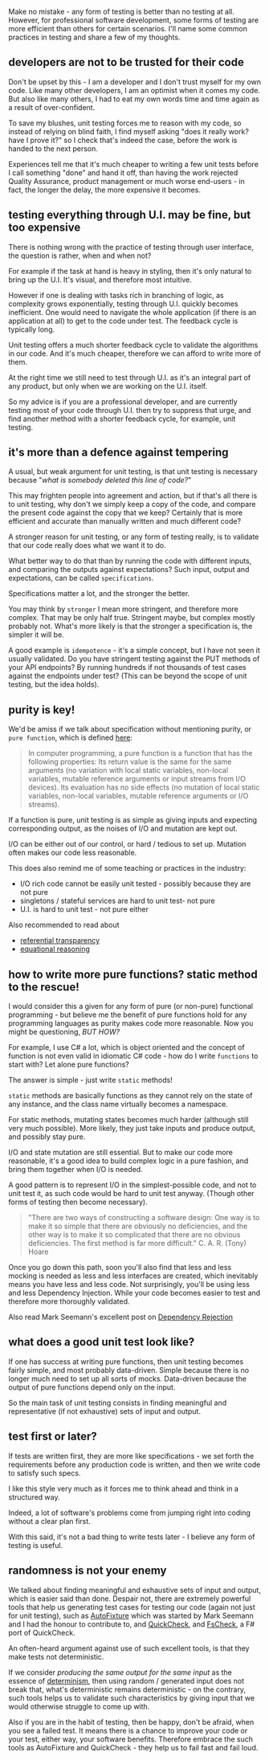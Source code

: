 Make no mistake - any form of testing is better than no testing at all. However, for professional software development, some forms of testing are more efficient than others for certain scenarios. I'll name some common practices in testing and share a few of my thoughts.

## developers are not to be trusted for their code

Don't be upset by this - I am a developer and I don't trust myself for my own code. Like many other developers, I am an optimist when it comes my code. But also like many others, I had to eat my own words time and time again as a result of over-confident.

To save my blushes, unit testing forces me to reason with my code, so instead of relying on blind faith, I find myself asking "does it really work? have I prove it?" so I check that's indeed the case, before the work is handed to the next person.

Experiences tell me that it's much cheaper to writing a few unit tests before I call something "done" and hand it off, than having the work rejected Quality Assurance, product management or much worse end-users - in fact, the longer the delay, the more expensive it becomes.

## testing everything through U.I. may be fine, but too expensive

There is nothing wrong with the practice of testing through user interface, the question is rather, when and when not?

For example if the task at hand is heavy in styling, then it's only natural to bring up the U.I. It's visual, and therefore most intuitive.

However if one is dealing with tasks rich in branching of logic, as complexity grows exponentially, testing through U.I. quickly becomes inefficient. One would need to navigate the whole application (if there is an application at all) to get to the code under test. The feedback cycle is typically long.

Unit testing offers a much shorter feedback cycle to validate the algorithms in our code. And it's much cheaper, therefore we can afford to write more of them.

At the right time we still need to test through U.I. as it's an integral part of any product, but only when we are working on the U.I. itself.

So my advice is if you are a professional developer, and are currently testing most of your code through U.I. then try to suppress that urge, and find another method with a shorter feedback cycle, for example, unit testing.

## it's more than a defence against tempering

A usual, but weak argument for unit testing, is that unit testing is necessary because "_what is somebody deleted this line of code?_"

This may frighten people into agreement and action, but if that's all there is to unit testing, why don't we simply keep a copy of the code, and compare the present code against the copy that we keep? Certainly that is more efficient and accurate than manually written and much different code?

A stronger reason for unit testing, or any form of testing really, is to validate that our code really does what we want it to do.

What better way to do that than by running the code with different inputs, and comparing the outputs against expectations? Such input, output and expectations, can be called ``specifications``.

Specifications matter a lot, and the stronger the better.

You may think by ``stronger`` I mean more stringent, and therefore more complex. That may be only half true. Stringent maybe, but complex mostly probably not. What's more likely is that the stronger a specification is, the simpler it will be.

A good example is ``idempotence`` - it's a simple concept, but I have not seen it usually validated. Do you have stringent testing against the PUT methods of your API endpoints? By running hundreds if not thousands of test cases against the endpoints under test? (This can be beyond the scope of unit testing, but the idea holds).

## purity is key!

We'd be amiss if we talk about specification without mentioning purity, or ``pure function``, which is defined [here](https://en.wikipedia.org/wiki/Pure_function):

> In computer programming, a pure function is a function that has the following properties:
> Its return value is the same for the same arguments (no variation with local static variables, non-local variables, mutable reference arguments or input streams from I/O devices).
> Its evaluation has no side effects (no mutation of local static variables, non-local variables, mutable reference arguments or I/O streams).

If a function is pure, unit testing is as simple as giving inputs and expecting corresponding output, as the noises of I/O and mutation are kept out.

I/O can be either out of our control, or hard / tedious to set up. Mutation often makes our code less reasonable.

This does also remind me of some teaching or practices in the industry:

* I/O rich code cannot be easily unit tested - possibly because they are not pure
* singletons / stateful services are hard to unit test- not pure
* U.I. is hard to unit test - not pure either

Also recommended to read about
* [referential transparency](https://en.wikipedia.org/wiki/Referential_transparency)
* [equational reasoning](http://www.haskellforall.com/2013/12/equational-reasoning.html)

## how to write more pure functions? static method to the rescue!

I would consider this a given for any form of pure (or non-pure) functional programming - but believe me the benefit of pure functions hold for any programming languages as purity makes code more reasonable. Now you might be questioning, _BUT HOW?_

For example, I use C# a lot, which is object oriented and the concept of function is not even valid in idiomatic C# code - how do I write ``functions`` to start with? Let alone pure functions?

The answer is simple - just write ``static`` methods!

``static`` methods are basically functions as they cannot rely on the state of any instance, and the class name virtually becomes a namespace.

For static methods, mutating states becomes much harder (although still very much possible). More likely, they just take inputs and produce output, and possibly stay pure.

I/O and state mutation are still essential. But to make our code more reasonable, it's a good idea to build complex logic in a pure fashion, and bring them together when I/O is needed.

A good pattern is to represent I/O in the simplest-possible code, and not to unit test it, as such code would be hard to unit test anyway. (Though other forms of testing then become necessary).

> "There are two ways of constructing a software design: One way is to make it so simple that there are obviously no deficiencies, and the other way is to make it so complicated that there are no obvious deficiencies. The first method is far more difficult."
> C. A. R. (Tony) Hoare

Once you go down this path, soon you'll also find that less and less mocking is needed as less and less interfaces are created, which inevitably means you have less and less code. Not surprisingly, you'll be using less and less Dependency Injection. While your code becomes easier to test and therefore more thoroughly validated.

Also read Mark Seemann's excellent post on [Dependency Rejection](http://blog.ploeh.dk/2017/02/02/dependency-rejection/)

## what does a good unit test look like?

If one has success at writing pure functions, then unit testing becomes fairly simple, and most probably data-driven. Simple because there is no longer much need to set up all sorts of mocks. Data-driven because the output of pure functions depend only on the input.

So the main task of unit testing consists in finding meaningful and representative (if not exhaustive) sets of input and output.

## test first or later?

If tests are written first, they are more like specifications - we set forth the requirements before any production code is written, and then we write code to satisfy such specs.

I like this style very much as it forces me to think ahead and think in a structured way.

Indeed, a lot of software's problems come from jumping right into coding without a clear plan first.

With this said, it's not a bad thing to write tests later - I believe any form of testing is useful.

## randomness is not your enemy

We talked about finding meaningful and exhaustive sets of input and output, which is easier said than done. Despair not, there are extremely powerful tools that help us generating test cases for testing our code (again not just for unit testing), such as [AutoFixture](https://github.com/AutoFixture/AutoFixture) which was started by Mark Seemann and I had the honour to contribute to, and [QuickCheck](http://hackage.haskell.org/package/QuickCheck), and [FsCheck](https://fscheck.github.io/FsCheck/), a F# port of QuickCheck.

An often-heard argument against use of such excellent tools, is that they make tests not deterministic.

If we consider _producing the same output for the same input_ as the essence of [determinism](https://en.wikipedia.org/wiki/Deterministic_algorithm), then using random / generated input does not break that, what's deterministic remains deterministic - on the contrary, such tools helps us to validate such characteristics by giving input that we would otherwise struggle to come up with.

Also if you are in the habit of testing, then be happy, don't be afraid, when you see a failed test. It means there is a chance to improve your code or your test, either way, your software benefits. Therefore embrace the such tools as AutoFixture and QuickCheck - they help us to fail fast and fail loud.
